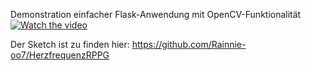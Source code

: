 Demonstration einfacher Flask-Anwendung mit OpenCV-Funktionalität
[![Watch the video](https://img.youtube.com/vi/ot0Yfi2GlFE/hqdefault.jpg)]((https://www.youtube.com/watch?v=ot0Yfi2GlFE))

Der Sketch ist zu finden hier: https://github.com/Rainnie-oo7/HerzfrequenzRPPG
